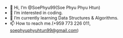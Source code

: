 - 👋 Hi, I’m @SoePhyu99(Soe Phyu Phyu Htun)
- 👀 I’m interested in coding.
- 🌱 I’m currently learning Data Structures & Algorithms.
- 📫 How to reach me.(+959 773 226 011, soephyuphyuhtun99@gmail.com)

<!---
SoePhyu99/SoePhyu99 is a ✨ special ✨ repository because its `README.md` (this file) appears on your GitHub profile.
You can click the Preview link to take a look at your changes.
--->
